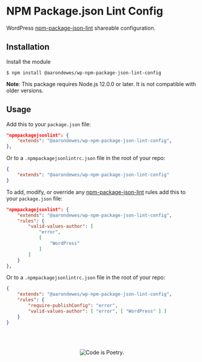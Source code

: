 # NPM Package.json Lint Config

WordPress [npm-package-json-lint](https://github.com/tclindner/npm-package-json-lint) shareable configuration.

## Installation

Install the module

```shell
$ npm install @aarondewes/wp-npm-package-json-lint-config
```

**Note**: This package requires Node.js 12.0.0 or later. It is not compatible with older versions.

## Usage

Add this to your `package.json` file:

```json
"npmpackagejsonlint": {
	"extends": "@aarondewes/wp-npm-package-json-lint-config",
},
```

Or to a `.npmpackagejsonlintrc.json` file in the root of your repo:

```json
{
	"extends": "@aarondewes/wp-npm-package-json-lint-config"
}
```

To add, modify, or override any [npm-package-json-lint](https://github.com/tclindner/npm-package-json-lint/wiki) rules add this to your `package.json` file:

```json
"npmpackagejsonlint": {
	"extends": "@aarondewes/wp-npm-package-json-lint-config",
	"rules": {
		"valid-values-author": [
			"error",
			[
				"WordPress"
			]
		]
	}
},
```

Or to a `.npmpackagejsonlintrc.json` file in the root of your repo:

```json
{
	"extends": "@aarondewes/wp-npm-package-json-lint-config",
	"rules": {
		"require-publishConfig": "error",
		"valid-values-author": [ "error", [ "WordPress" ] ]
	}
}
```

<br/><br/><p align="center"><img src="https://s.w.org/style/images/codeispoetry.png?1" alt="Code is Poetry." /></p>
